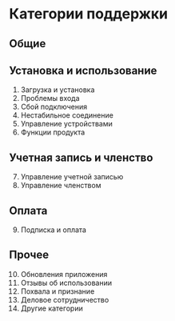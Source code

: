 # Категории поддержки

## Общие
## Установка и использование
1. Загрузка и установка
2. Проблемы входа
3. Сбой подключения
4. Нестабильное соединение
5. Управление устройствами
6. Функции продукта

## Учетная запись и членство
7. Управление учетной записью
8. Управление членством

## Оплата
9. Подписка и оплата

## Прочее
10. Обновления приложения
11. Отзывы об использовании
12. Похвала и признание
13. Деловое сотрудничество
14. Другие категории
